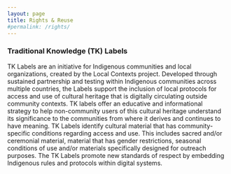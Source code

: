 ```yaml
---
layout: page
title: Rights & Reuse
#permalink: /rights/
---
```


### Traditional Knowledge (TK) Labels

TK Labels are an initiative for Indigenous communities and local organizations, created by the Local Contexts project. Developed through sustained partnership and testing within Indigenous communities across multiple countries, the Labels support the inclusion of local protocols for access and use of cultural heritage that is digitally circulating outside community contexts. TK labels offer an educative and informational strategy to help non-community users of this cultural heritage understand its significance to the communities from where it derives and continues to have meaning. TK Labels identify cultural material that has community-specific conditions regarding access and use. This includes sacred and/or ceremonial material, material that has gender restrictions, seasonal conditions of use and/or materials specifically designed for outreach purposes.  The TK Labels promote new standards of respect by embedding Indigenous rules and protocols within digital systems.

